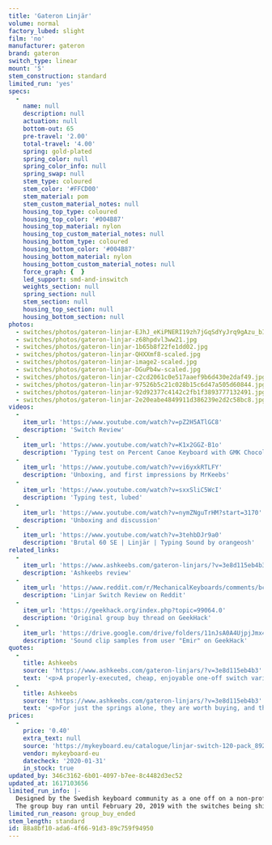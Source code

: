 ```yaml
---
title: 'Gateron Linjär'
volume: normal
factory_lubed: slight
film: 'no'
manufacturer: gateron
brand: gateron
switch_type: linear
mount: '5'
stem_construction: standard
limited_run: 'yes'
specs:
  -
    name: null
    description: null
    actuation: null
    bottom-out: 65
    pre-travel: '2.00'
    total-travel: '4.00'
    spring: gold-plated
    spring_color: null
    spring_color_info: null
    spring_swap: null
    stem_type: coloured
    stem_color: '#FFCD00'
    stem_material: pom
    stem_custom_material_notes: null
    housing_top_type: coloured
    housing_top_color: '#004B87'
    housing_top_material: nylon
    housing_top_custom_material_notes: null
    housing_bottom_type: coloured
    housing_bottom_color: '#004B87'
    housing_bottom_material: nylon
    housing_bottom_custom_material_notes: null
    force_graph: {  }
    led_support: smd-and-inswitch
    weights_section: null
    spring_section: null
    stem_section: null
    housing_top_section: null
    housing_bottom_section: null
photos:
  - switches/photos/gateron-linjar-EJhJ_eKiPNERI19zh7jGqSdYyJrq9gAzu_bIx-nBus-scaled.jpg
  - switches/photos/gateron-linjar-z68hpdvl3ww21.jpg
  - switches/photos/gateron-linjar-1b65b8f22fe1dd02.jpg
  - switches/photos/gateron-linjar-QHXXmf8-scaled.jpg
  - switches/photos/gateron-linjar-image2-scaled.jpg
  - switches/photos/gateron-linjar-DGuPb4w-scaled.jpg
  - switches/photos/gateron-linjar-c2cd2061c0e517aaef9b6d430e2daf49.jpg
  - switches/photos/gateron-linjar-97526b5c21c028b15c6d47a505d60844.jpg
  - switches/photos/gateron-linjar-92d92377c4142c2fb1f3893777132491.jpg
  - switches/photos/gateron-linjar-2e20eabe4849911d386239e2d2c58bc8.jpg
videos:
  -
    item_url: 'https://www.youtube.com/watch?v=pZ2H5ATlGC8'
    description: 'Switch Review'
  -
    item_url: 'https://www.youtube.com/watch?v=K1x2GGZ-B1o'
    description: 'Typing test on Percent Canoe Keyboard with GMK Chocolatier Keycaps'
  -
    item_url: 'https://www.youtube.com/watch?v=vi6yxkRTLFY'
    description: 'Unboxing, and first impressions by MrKeebs'
  -
    item_url: 'https://www.youtube.com/watch?v=sxxSliC5WcI'
    description: 'Typing test, lubed'
  -
    item_url: 'https://www.youtube.com/watch?v=nymZNguTrHM?start=3170'
    description: 'Unboxing and discussion'
  -
    item_url: 'https://www.youtube.com/watch?v=3tehbDJr9a0'
    description: 'Brutal 60 SE | Linjär | Typing Sound by orangeosh'
related_links:
  -
    item_url: 'https://www.ashkeebs.com/gateron-linjars/?v=3e8d115eb4b3'
    description: 'Ashkeebs review'
  -
    item_url: 'https://www.reddit.com/r/MechanicalKeyboards/comments/bcwfc7/linjar_switch_review/'
    description: 'Linjar Switch Review on Reddit'
  -
    item_url: 'https://geekhack.org/index.php?topic=99064.0'
    description: 'Original group buy thread on GeekHack'
  -
    item_url: 'https://drive.google.com/drive/folders/11nJsA0A4UjpjJmx4mx66mWZeAbhhYA6r'
    description: 'Sound clip samples from user "Emir" on GeekHack'
quotes:
  -
    title: Ashkeebs
    source: 'https://www.ashkeebs.com/gateron-linjars/?v=3e8d115eb4b3'
    text: '<p>A properly-executed, cheap, enjoyable one-off switch variant that should be bought aftermarket for both use and collective purposes.</p>'
  -
    title: Ashkeebs
    source: 'https://www.ashkeebs.com/gateron-linjars/?v=3e8d115eb4b3'
    text: '<p>For just the springs alone, they are worth buying, and the switches themselves are perfectly acceptable to use in any build.</p>'
prices:
  -
    price: '0.40'
    extra_text: null
    source: 'https://mykeyboard.eu/catalogue/linjar-switch-120-pack_892/'
    vendor: mykeyboard-eu
    datecheck: '2020-01-31'
    in_stock: true
updated_by: 346c3162-6b01-4097-b7ee-8c4482d3ec52
updated_at: 1617103656
limited_run_info: |-
  Designed by the Swedish keyboard community as a one off on a non-profit basis.
  The group buy ran until February 20, 2019 with the switches being shipped out in March - April, 2019.
limited_run_reason: group_buy_ended
stem_length: standard
id: 88a8bf10-ada6-4f66-91d3-89c759f94950
---
```

